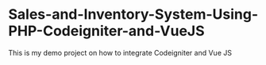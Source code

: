 # Sales-and-Inventory-System-Using-PHP-Codeigniter-and-VueJS
This is my demo project on how to integrate Codeigniter and Vue JS
